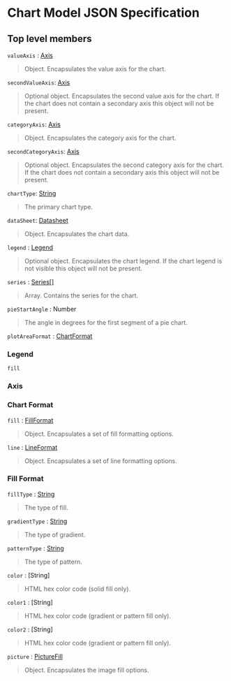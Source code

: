 # Chart Model JSON Specification

## Top level members

`valueAxis` : [Axis](#axis#) 
> Object. Encapsulates the value axis for the chart.

`secondValueAxis`: [Axis](#axis#) 
> Optional object. Encapsulates the second value axis for the chart. If the chart does not contain a secondary axis this object will not be present.

`categoryAxis`: [Axis](#axis)
> Object. Encapsulates the category axis for the chart.

`secondCategoryAxis`: [Axis](#axis) 
> Optional object. Encapsulates the second category axis for the chart. If the chart does not contain a secondary axis this object will not be present.

`chartType`: [String](#chart-type) 
> The primary chart type.
 
`dataSheet`: [Datasheet](#datasheet)
> Object. Encapsulates the chart data.

`legend` : [Legend](#legend)
> Optional object. Encapsulates the chart legend. If the chart legend is not visible this object will not be present.

`series` : [Series\[\]](#series)
> Array. Contains the series for the chart.

`pieStartAngle` : Number
> The angle in degrees for the first segment of a pie chart.

`plotAreaFormat` : [ChartFormat](#chart-format)


### Legend

`fill`


### Axis

### Chart Format

`fill` : [FillFormat](#fill-format)
> Object. Encapsulates a set of fill formatting options.

`line` : [LineFormat](#line-format)
> Object. Encapsulates a set of line formatting options.

### Fill Format
`fillType` : [String](#fill-type)
> The type of fill.

`gradientType` : [String](#gradient-type)
> The type of gradient.

`patternType` : [String](#pattern-type)
> The type of pattern.

`color` : [String]
> HTML hex color code (solid fill only).

`color1` : [String]
> HTML hex color code (gradient or pattern fill only).

`color2` : [String]
> HTML hex color code (gradient or pattern fill only).

`picture` : [PictureFill](#picture-fill)
> Object. Encapsulates the image fill options.








